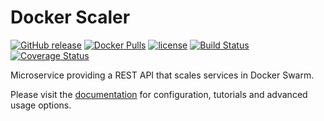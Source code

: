 # Docker Scaler

[![GitHub release](https://img.shields.io/github/release/thomasjpfan/docker-scaler.svg)](https://github.com/thomasjpfan/docker-scaler/releases)
[![Docker Pulls](https://img.shields.io/docker/pulls/thomasjpfan/docker-scaler.svg)](https://hub.docker.com/r/thomasjpfan/docker-scaler/)
[![license](https://img.shields.io/github/license/thomasjpfan/docker-scaler.svg)](https://github.com/thomasjpfan/docker-scaler)
[![Build Status](https://travis-ci.org/thomasjpfan/docker-scaler.svg?branch=master)](https://travis-ci.org/thomasjpfan/docker-scaler)
[![Coverage Status](https://coveralls.io/repos/github/thomasjpfan/docker-scaler/badge.svg?branch=master)](https://coveralls.io/github/thomasjpfan/docker-scaler?branch=master)

Microservice providing a REST API that scales services in Docker Swarm.

Please visit the [documentation](http://scaler.dockerflow.com) for configuration, tutorials and advanced usage options.
